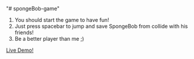 "# spongeBob-game"
1. You should start the game to have fun!
2. Just press spacebar to jump and save SpongeBob from collide with his friends!
3. Be a better player than me ;)

<a href="https://joanacruzwd.github.io/spongeBob-game/">
Live Demo!</a>
